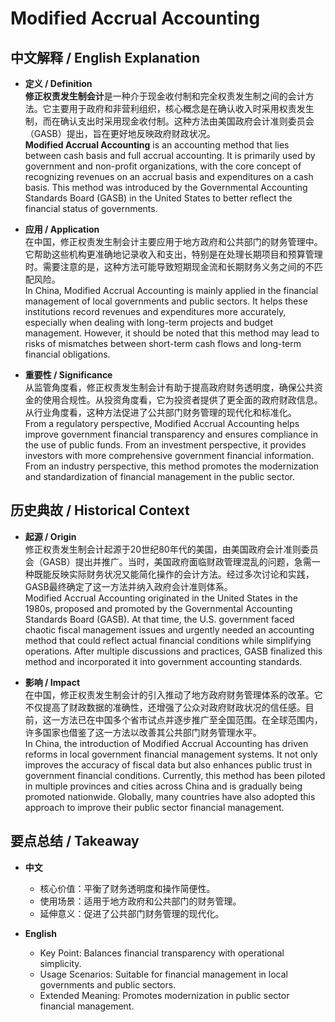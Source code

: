 # Modified Accrual Accounting

## 中文解释 / English Explanation

* **定义 / Definition**  
  **修正权责发生制会计**是一种介于现金收付制和完全权责发生制之间的会计方法。它主要用于政府和非营利组织，核心概念是在确认收入时采用权责发生制，而在确认支出时采用现金收付制。这种方法由美国政府会计准则委员会（GASB）提出，旨在更好地反映政府财政状况。  
  **Modified Accrual Accounting** is an accounting method that lies between cash basis and full accrual accounting. It is primarily used by government and non-profit organizations, with the core concept of recognizing revenues on an accrual basis and expenditures on a cash basis. This method was introduced by the Governmental Accounting Standards Board (GASB) in the United States to better reflect the financial status of governments.

* **应用 / Application**  
  在中国，修正权责发生制会计主要应用于地方政府和公共部门的财务管理中。它帮助这些机构更准确地记录收入和支出，特别是在处理长期项目和预算管理时。需要注意的是，这种方法可能导致短期现金流和长期财务义务之间的不匹配风险。  
  In China, Modified Accrual Accounting is mainly applied in the financial management of local governments and public sectors. It helps these institutions record revenues and expenditures more accurately, especially when dealing with long-term projects and budget management. However, it should be noted that this method may lead to risks of mismatches between short-term cash flows and long-term financial obligations.

* **重要性 / Significance**  
  从监管角度看，修正权责发生制会计有助于提高政府财务透明度，确保公共资金的使用合规性。从投资角度看，它为投资者提供了更全面的政府财政信息。从行业角度看，这种方法促进了公共部门财务管理的现代化和标准化。  
  From a regulatory perspective, Modified Accrual Accounting helps improve government financial transparency and ensures compliance in the use of public funds. From an investment perspective, it provides investors with more comprehensive government financial information. From an industry perspective, this method promotes the modernization and standardization of financial management in the public sector.

## 历史典故 / Historical Context

* **起源 / Origin**  
  修正权责发生制会计起源于20世纪80年代的美国，由美国政府会计准则委员会（GASB）提出并推广。当时，美国政府面临财政管理混乱的问题，急需一种既能反映实际财务状况又能简化操作的会计方法。经过多次讨论和实践，GASB最终确定了这一方法并纳入政府会计准则体系。  
  Modified Accrual Accounting originated in the United States in the 1980s, proposed and promoted by the Governmental Accounting Standards Board (GASB). At that time, the U.S. government faced chaotic fiscal management issues and urgently needed an accounting method that could reflect actual financial conditions while simplifying operations. After multiple discussions and practices, GASB finalized this method and incorporated it into government accounting standards.

* **影响 / Impact**  
  在中国，修正权责发生制会计的引入推动了地方政府财务管理体系的改革。它不仅提高了财政数据的准确性，还增强了公众对政府财政状况的信任感。目前，这一方法已在中国多个省市试点并逐步推广至全国范围。在全球范围内，许多国家也借鉴了这一方法以改善其公共部门财务管理水平。  
  In China, the introduction of Modified Accrual Accounting has driven reforms in local government financial management systems. It not only improves the accuracy of fiscal data but also enhances public trust in government financial conditions. Currently, this method has been piloted in multiple provinces and cities across China and is gradually being promoted nationwide. Globally, many countries have also adopted this approach to improve their public sector financial management.

## 要点总结 / Takeaway

* **中文**  
  - 核心价值：平衡了财务透明度和操作简便性。
  - 使用场景：适用于地方政府和公共部门的财务管理。
  - 延伸意义：促进了公共部门财务管理的现代化。

* **English**  
  - Key Point: Balances financial transparency with operational simplicity.
  - Usage Scenarios: Suitable for financial management in local governments and public sectors.
  - Extended Meaning: Promotes modernization in public sector financial management.